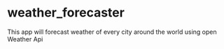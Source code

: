 # weather_forecaster
This app will forecast weather of every city around the world using open Weather Api
